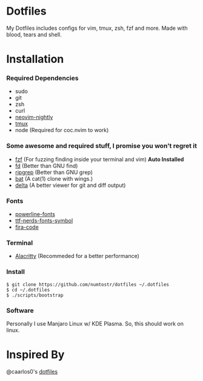 # Dotfiles

My Dotfiles includes configs for vim, tmux, zsh, fzf and more. Made with blood, tears and shell.

# Installation

### Required Dependencies

-   sudo
-   git
-   zsh
-   curl
-   [neovim-nightly](https://github.com/neovim/neovim)
-   [tmux](https://github.com/tmux/tmux)
-   node (Required for coc.nvim to work)

### Some awesome and required stuff, I promise you won't regret it

-   [fzf](https://github.com/junegunn/fzf) (For fuzzing finding inside your terminal and vim) **Auto Installed**
-   [fd](https://github.com/sharkdp/fd) (Better than GNU find)
-   [ripgrep](https://github.com/BurntSushi/ripgrep) (Better than GNU grep)
-   [bat](https://github.com/sharkdp/bat) (A cat(1) clone with wings.)
-   [delta](https://github.com/dandavison/delta) (A better viewer for git and diff output)

### Fonts

-   [powerline-fonts](https://github.com/powerline/fonts)
-   [ttf-nerds-fonts-symbol](https://www.archlinux.org/packages/community/x86_64/ttf-nerd-fonts-symbols/)
-   [fira-code](https://github.com/tonsky/firacode)

### Terminal

-   [Alacritty](https://github.com/alacritty/alacritty) (Recommeded for a better performance)

### Install

```
$ git clone https://github.com/numtostr/dotfiles ~/.dotfiles
$ cd ~/.dotfiles
$ ./scripts/bootstrap
```

### Software

Personally I use Manjaro Linux w/ KDE Plasma. So, this should work on linux.

# Inspired By

@caarlos0's [dotfiles](https://github.com/caarlos0/dotfiles)
